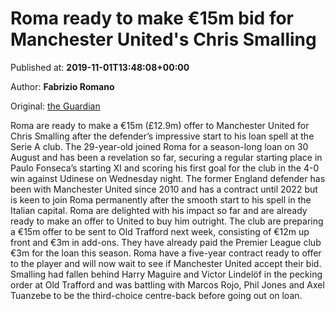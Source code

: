 
# Roma ready to make €15m bid for Manchester United's Chris Smalling

Published at: **2019-11-01T13:48:08+00:00**

Author: **Fabrizio Romano**

Original: [the Guardian](https://www.theguardian.com/football/2019/nov/01/roma-ready-to-make-15m-bid-for-manchester-uniteds-chris-smalling)

Roma are ready to make a €15m (£12.9m) offer to Manchester United for Chris Smalling after the defender’s impressive start to his loan spell at the Serie A club.
The 29-year-old joined Roma for a season-long loan on 30 August and has been a revelation so far, securing a regular starting place in Paulo Fonseca’s starting XI and scoring his first goal for the club in the 4-0 win against Udinese on Wednesday night.
The former England defender has been with Manchester United since 2010 and has a contract until 2022 but is keen to join Roma permanently after the smooth start to his spell in the Italian capital.
Roma are delighted with his impact so far and are already ready to make an offer to United to buy him outright. The club are preparing a €15m offer to be sent to Old Trafford next week, consisting of €12m up front and €3m in add-ons. They have already paid the Premier League club €3m for the loan this season.
Roma have a five-year contract ready to offer to the player and will now wait to see if Manchester United accept their bid. Smalling had fallen behind Harry Maguire and Victor Lindelöf in the pecking order at Old Trafford and was battling with Marcos Rojo, Phil Jones and Axel Tuanzebe to be the third-choice centre-back before going out on loan.

